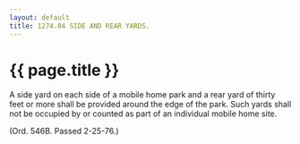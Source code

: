 ```yaml
---
layout: default 
title: 1274.04 SIDE AND REAR YARDS.
---
```


{{ page.title }}
================

A side yard on each side of a mobile home park and a rear yard of thirty
feet or more shall be provided around the edge of the park. Such yards
shall not be occupied by or counted as part of an individual mobile home
site.

(Ord. 546B. Passed 2-25-76.)

